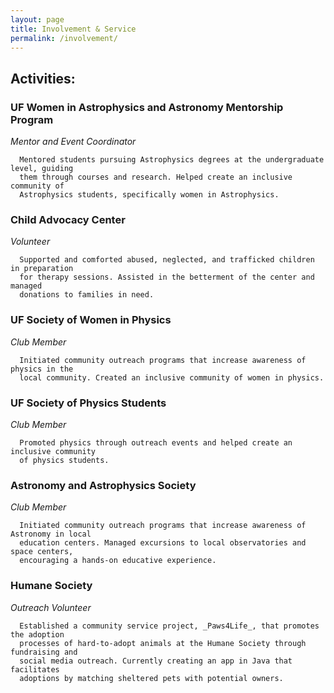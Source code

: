 ```yaml
---
layout: page
title: Involvement & Service
permalink: /involvement/
---
```

 
## Activities:
### UF Women in Astrophysics and Astronomy Mentorship Program
    
_Mentor and Event Coordinator_

      Mentored students pursuing Astrophysics degrees at the undergraduate level, guiding 
      them through courses and research. Helped create an inclusive community of 
      Astrophysics students, specifically women in Astrophysics.
      
### Child Advocacy Center
   
_Volunteer_

      Supported and comforted abused, neglected, and trafficked children in preparation 
      for therapy sessions. Assisted in the betterment of the center and managed 
      donations to families in need.
      
### UF Society of Women in Physics

_Club Member_

      Initiated community outreach programs that increase awareness of physics in the 
      local community. Created an inclusive community of women in physics.
   
### UF Society of Physics Students

_Club Member_

      Promoted physics through outreach events and helped create an inclusive community 
      of physics students.
   
### Astronomy and Astrophysics Society

_Club Member_
    
      Initiated community outreach programs that increase awareness of Astronomy in local 
      education centers. Managed excursions to local observatories and space centers, 
      encouraging a hands-on educative experience.
   
### Humane Society
    
_Outreach Volunteer_

      Established a community service project, _Paws4Life_, that promotes the adoption 
      processes of hard-to-adopt animals at the Humane Society through fundraising and 
      social media outreach. Currently creating an app in Java that facilitates 
      adoptions by matching sheltered pets with potential owners.
